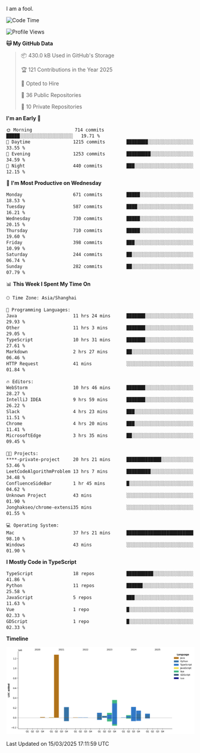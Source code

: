 I am a fool.

<!--START_SECTION:waka-->
![Code Time](http://img.shields.io/badge/Code%20Time-2%2C729%20hrs%2011%20mins-blue)

![Profile Views](http://img.shields.io/badge/Profile%20Views-4-blue)

**🐱 My GitHub Data** 

> 📦 430.0 kB Used in GitHub's Storage 
 > 
> 🏆 121 Contributions in the Year 2025
 > 
> 💼 Opted to Hire
 > 
> 📜 36 Public Repositories 
 > 
> 🔑 10 Private Repositories 
 > 
**I'm an Early 🐤** 

```text
🌞 Morning                714 commits         █████░░░░░░░░░░░░░░░░░░░░   19.71 % 
🌆 Daytime                1215 commits        ████████░░░░░░░░░░░░░░░░░   33.55 % 
🌃 Evening                1253 commits        █████████░░░░░░░░░░░░░░░░   34.59 % 
🌙 Night                  440 commits         ███░░░░░░░░░░░░░░░░░░░░░░   12.15 % 
```
📅 **I'm Most Productive on Wednesday** 

```text
Monday                   671 commits         █████░░░░░░░░░░░░░░░░░░░░   18.53 % 
Tuesday                  587 commits         ████░░░░░░░░░░░░░░░░░░░░░   16.21 % 
Wednesday                730 commits         █████░░░░░░░░░░░░░░░░░░░░   20.15 % 
Thursday                 710 commits         █████░░░░░░░░░░░░░░░░░░░░   19.60 % 
Friday                   398 commits         ███░░░░░░░░░░░░░░░░░░░░░░   10.99 % 
Saturday                 244 commits         ██░░░░░░░░░░░░░░░░░░░░░░░   06.74 % 
Sunday                   282 commits         ██░░░░░░░░░░░░░░░░░░░░░░░   07.79 % 
```


📊 **This Week I Spent My Time On** 

```text
🕑︎ Time Zone: Asia/Shanghai

💬 Programming Languages: 
Java                     11 hrs 24 mins      ███████░░░░░░░░░░░░░░░░░░   29.93 % 
Other                    11 hrs 3 mins       ███████░░░░░░░░░░░░░░░░░░   29.05 % 
TypeScript               10 hrs 31 mins      ███████░░░░░░░░░░░░░░░░░░   27.61 % 
Markdown                 2 hrs 27 mins       ██░░░░░░░░░░░░░░░░░░░░░░░   06.46 % 
HTTP Request             41 mins             ░░░░░░░░░░░░░░░░░░░░░░░░░   01.84 % 

🔥 Editors: 
WebStorm                 10 hrs 46 mins      ███████░░░░░░░░░░░░░░░░░░   28.27 % 
IntelliJ IDEA            9 hrs 59 mins       ███████░░░░░░░░░░░░░░░░░░   26.22 % 
Slack                    4 hrs 23 mins       ███░░░░░░░░░░░░░░░░░░░░░░   11.51 % 
Chrome                   4 hrs 20 mins       ███░░░░░░░░░░░░░░░░░░░░░░   11.41 % 
MicrosoftEdge            3 hrs 35 mins       ██░░░░░░░░░░░░░░░░░░░░░░░   09.45 % 

🐱‍💻 Projects: 
****-private-project     20 hrs 21 mins      █████████████░░░░░░░░░░░░   53.46 % 
LeetCodeAlgorithmProblem 13 hrs 7 mins       █████████░░░░░░░░░░░░░░░░   34.48 % 
ConfluenceSideBar        1 hr 45 mins        █░░░░░░░░░░░░░░░░░░░░░░░░   04.62 % 
Unknown Project          43 mins             ░░░░░░░░░░░░░░░░░░░░░░░░░   01.90 % 
Jonghakseo/chrome-extensi35 mins             ░░░░░░░░░░░░░░░░░░░░░░░░░   01.55 % 

💻 Operating System: 
Mac                      37 hrs 21 mins      █████████████████████████   98.10 % 
Windows                  43 mins             ░░░░░░░░░░░░░░░░░░░░░░░░░   01.90 % 
```

**I Mostly Code in TypeScript** 

```text
TypeScript               18 repos            ██████████░░░░░░░░░░░░░░░   41.86 % 
Python                   11 repos            ██████░░░░░░░░░░░░░░░░░░░   25.58 % 
JavaScript               5 repos             ███░░░░░░░░░░░░░░░░░░░░░░   11.63 % 
Vue                      1 repo              █░░░░░░░░░░░░░░░░░░░░░░░░   02.33 % 
GDScript                 1 repo              █░░░░░░░░░░░░░░░░░░░░░░░░   02.33 % 
```



**Timeline**

![Lines of Code chart](https://raw.githubusercontent.com/VeejaLiu/VeejaLiu/master/assets/bar_graph.png)


 Last Updated on 15/03/2025 17:11:59 UTC
<!--END_SECTION:waka-->
